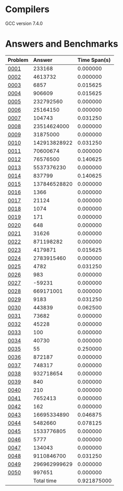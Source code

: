 # Compilers
 
 GCC version 7.4.0
 
# Answers and Benchmarks
|Problem|Answer|Time Span(s)|
|:---|:---|:---|
 | [0001](https://github.com/han190/Project-Euler-with-Modern-Fortran/blob/master/problems/euler_prob_0001.f90) |               233168 |   0.000000 | 
 | [0002](https://github.com/han190/Project-Euler-with-Modern-Fortran/blob/master/problems/euler_prob_0002.f90) |              4613732 |   0.000000 | 
 | [0003](https://github.com/han190/Project-Euler-with-Modern-Fortran/blob/master/problems/euler_prob_0003.f90) |                 6857 |   0.015625 | 
 | [0004](https://github.com/han190/Project-Euler-with-Modern-Fortran/blob/master/problems/euler_prob_0004.f90) |               906609 |   0.015625 | 
 | [0005](https://github.com/han190/Project-Euler-with-Modern-Fortran/blob/master/problems/euler_prob_0005.f90) |            232792560 |   0.000000 | 
 | [0006](https://github.com/han190/Project-Euler-with-Modern-Fortran/blob/master/problems/euler_prob_0006.f90) |             25164150 |   0.000000 | 
 | [0007](https://github.com/han190/Project-Euler-with-Modern-Fortran/blob/master/problems/euler_prob_0007.f90) |               104743 |   0.031250 | 
 | [0008](https://github.com/han190/Project-Euler-with-Modern-Fortran/blob/master/problems/euler_prob_0008.f90) |          23514624000 |   0.000000 | 
 | [0009](https://github.com/han190/Project-Euler-with-Modern-Fortran/blob/master/problems/euler_prob_0009.f90) |             31875000 |   0.000000 | 
 | [0010](https://github.com/han190/Project-Euler-with-Modern-Fortran/blob/master/problems/euler_prob_0010.f90) |         142913828922 |   0.031250 | 
 | [0011](https://github.com/han190/Project-Euler-with-Modern-Fortran/blob/master/problems/euler_prob_0011.f90) |             70600674 |   0.000000 | 
 | [0012](https://github.com/han190/Project-Euler-with-Modern-Fortran/blob/master/problems/euler_prob_0012.f90) |             76576500 |   0.140625 | 
 | [0013](https://github.com/han190/Project-Euler-with-Modern-Fortran/blob/master/problems/euler_prob_0013.f90) |           5537376230 |   0.000000 | 
 | [0014](https://github.com/han190/Project-Euler-with-Modern-Fortran/blob/master/problems/euler_prob_0014.f90) |               837799 |   0.140625 | 
 | [0015](https://github.com/han190/Project-Euler-with-Modern-Fortran/blob/master/problems/euler_prob_0015.f90) |         137846528820 |   0.000000 | 
 | [0016](https://github.com/han190/Project-Euler-with-Modern-Fortran/blob/master/problems/euler_prob_0016.f90) |                 1366 |   0.000000 | 
 | [0017](https://github.com/han190/Project-Euler-with-Modern-Fortran/blob/master/problems/euler_prob_0017.f90) |                21124 |   0.000000 | 
 | [0018](https://github.com/han190/Project-Euler-with-Modern-Fortran/blob/master/problems/euler_prob_0018.f90) |                 1074 |   0.000000 | 
 | [0019](https://github.com/han190/Project-Euler-with-Modern-Fortran/blob/master/problems/euler_prob_0019.f90) |                  171 |   0.000000 | 
 | [0020](https://github.com/han190/Project-Euler-with-Modern-Fortran/blob/master/problems/euler_prob_0020.f90) |                  648 |   0.000000 | 
 | [0021](https://github.com/han190/Project-Euler-with-Modern-Fortran/blob/master/problems/euler_prob_0021.f90) |                31626 |   0.000000 | 
 | [0022](https://github.com/han190/Project-Euler-with-Modern-Fortran/blob/master/problems/euler_prob_0022.f90) |            871198282 |   0.000000 | 
 | [0023](https://github.com/han190/Project-Euler-with-Modern-Fortran/blob/master/problems/euler_prob_0023.f90) |              4179871 |   0.015625 | 
 | [0024](https://github.com/han190/Project-Euler-with-Modern-Fortran/blob/master/problems/euler_prob_0024.f90) |           2783915460 |   0.000000 | 
 | [0025](https://github.com/han190/Project-Euler-with-Modern-Fortran/blob/master/problems/euler_prob_0025.f90) |                 4782 |   0.031250 | 
 | [0026](https://github.com/han190/Project-Euler-with-Modern-Fortran/blob/master/problems/euler_prob_0026.f90) |                  983 |   0.000000 | 
 | [0027](https://github.com/han190/Project-Euler-with-Modern-Fortran/blob/master/problems/euler_prob_0027.f90) |               -59231 |   0.000000 | 
 | [0028](https://github.com/han190/Project-Euler-with-Modern-Fortran/blob/master/problems/euler_prob_0028.f90) |            669171001 |   0.000000 | 
 | [0029](https://github.com/han190/Project-Euler-with-Modern-Fortran/blob/master/problems/euler_prob_0029.f90) |                 9183 |   0.031250 | 
 | [0030](https://github.com/han190/Project-Euler-with-Modern-Fortran/blob/master/problems/euler_prob_0030.f90) |               443839 |   0.062500 | 
 | [0031](https://github.com/han190/Project-Euler-with-Modern-Fortran/blob/master/problems/euler_prob_0031.f90) |                73682 |   0.000000 | 
 | [0032](https://github.com/han190/Project-Euler-with-Modern-Fortran/blob/master/problems/euler_prob_0032.f90) |                45228 |   0.000000 | 
 | [0033](https://github.com/han190/Project-Euler-with-Modern-Fortran/blob/master/problems/euler_prob_0033.f90) |                  100 |   0.000000 | 
 | [0034](https://github.com/han190/Project-Euler-with-Modern-Fortran/blob/master/problems/euler_prob_0034.f90) |                40730 |   0.000000 | 
 | [0035](https://github.com/han190/Project-Euler-with-Modern-Fortran/blob/master/problems/euler_prob_0035.f90) |                   55 |   0.250000 | 
 | [0036](https://github.com/han190/Project-Euler-with-Modern-Fortran/blob/master/problems/euler_prob_0036.f90) |               872187 |   0.000000 | 
 | [0037](https://github.com/han190/Project-Euler-with-Modern-Fortran/blob/master/problems/euler_prob_0037.f90) |               748317 |   0.000000 | 
 | [0038](https://github.com/han190/Project-Euler-with-Modern-Fortran/blob/master/problems/euler_prob_0038.f90) |            932718654 |   0.000000 | 
 | [0039](https://github.com/han190/Project-Euler-with-Modern-Fortran/blob/master/problems/euler_prob_0039.f90) |                  840 |   0.000000 | 
 | [0040](https://github.com/han190/Project-Euler-with-Modern-Fortran/blob/master/problems/euler_prob_0040.f90) |                  210 |   0.000000 | 
 | [0041](https://github.com/han190/Project-Euler-with-Modern-Fortran/blob/master/problems/euler_prob_0041.f90) |              7652413 |   0.000000 | 
 | [0042](https://github.com/han190/Project-Euler-with-Modern-Fortran/blob/master/problems/euler_prob_0042.f90) |                  162 |   0.000000 | 
 | [0043](https://github.com/han190/Project-Euler-with-Modern-Fortran/blob/master/problems/euler_prob_0043.f90) |          16695334890 |   0.046875 | 
 | [0044](https://github.com/han190/Project-Euler-with-Modern-Fortran/blob/master/problems/euler_prob_0044.f90) |              5482660 |   0.078125 | 
 | [0045](https://github.com/han190/Project-Euler-with-Modern-Fortran/blob/master/problems/euler_prob_0045.f90) |           1533776805 |   0.000000 | 
 | [0046](https://github.com/han190/Project-Euler-with-Modern-Fortran/blob/master/problems/euler_prob_0046.f90) |                 5777 |   0.000000 | 
 | [0047](https://github.com/han190/Project-Euler-with-Modern-Fortran/blob/master/problems/euler_prob_0047.f90) |               134043 |   0.000000 | 
 | [0048](https://github.com/han190/Project-Euler-with-Modern-Fortran/blob/master/problems/euler_prob_0048.f90) |           9110846700 |   0.031250 | 
 | [0049](https://github.com/han190/Project-Euler-with-Modern-Fortran/blob/master/problems/euler_prob_0049.f90) |         296962999629 |   0.000000 | 
 | [0050](https://github.com/han190/Project-Euler-with-Modern-Fortran/blob/master/problems/euler_prob_0050.f90) |               997651 |   0.000000 | 
  |  |  Total time  |   0.921875000      | 

